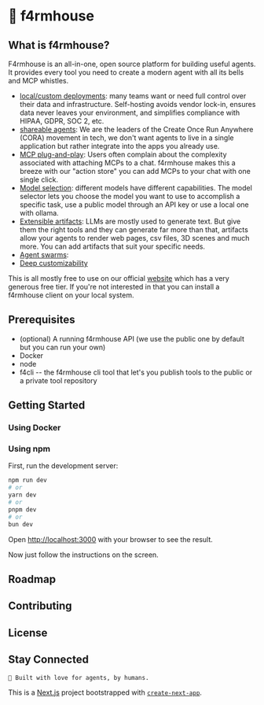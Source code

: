# 🏡 f4rmhouse
## What is f4rmhouse?

F4rmhouse is an all-in-one, open source platform for building useful agents. It provides every tool you need to create a modern agent with all its bells and MCP whistles. 

* [local/custom deployments](https://f4rmhouse.com): many teams want or need full control over their data and infrastructure. Self-hosting avoids vendor lock-in, ensures data never leaves your environment, and simplifies compliance with HIPAA, GDPR, SOC 2, etc.
* [shareable agents](https://f4rmhouse.com): We are the leaders of the Create Once Run Anywhere (CORA) movement in tech, we don't want agents to live in a single application but rather integrate into the apps you already use.
* [MCP plug-and-play](https://f4rmhouse.com): Users often complain about the complexity associated with attaching MCPs to a chat. f4rmhouse makes this a breeze with our "action store" you can add MCPs to your chat with one single click. 
* [Model selection](https://f4rmhouse.com): different models have different capabilities. The model selector lets you choose the model you want to use to accomplish a specific task, use a public model through an API key or use a local one with ollama.
* [Extensible artifacts](https://f4rmhouse.com): LLMs are mostly used to generate text. But give them the right tools and they can generate far more than that, artifacts allow your agents to render web pages, csv files, 3D scenes and much more. You can add artifacts that suit your specific needs.
* [Agent swarms](https://f4rmhouse.com):
* [Deep customizability](https://f4rmhouse.com)

This is all mostly free to use on our official [website](https://f4rmhouse.com) which has a very generous free tier. If you're not interested in that you can install a f4rmhouse client on your local system. 

## Prerequisites

* (optional) A running f4rmhouse API (we use the public one by default but you can run your own)
* Docker
* node
* f4cli -- the f4rmhouse cli tool that let's you publish tools to the public or a private tool repository

## Getting Started

### Using Docker

### Using npm

First, run the development server:

```bash
npm run dev
# or
yarn dev
# or
pnpm dev
# or
bun dev
```

Open [http://localhost:3000](http://localhost:3000) with your browser to see the result.

Now just follow the instructions on the screen.

## Roadmap
## Contributing
## License
## Stay Connected

    🏡 Built with love for agents, by humans.

This is a [Next.js](https://nextjs.org) project bootstrapped with [`create-next-app`](https://nextjs.org/docs/app/api-reference/cli/create-next-app).
